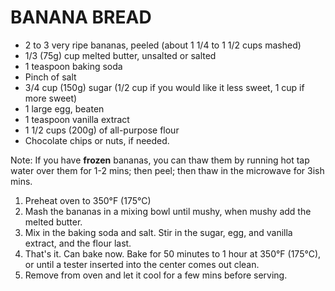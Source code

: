 # BANANA BREAD


* 2 to 3 very ripe bananas, peeled (about 1 1/4 to 1 1/2 cups mashed)
* 1/3 (75g) cup melted butter, unsalted or salted
* 1 teaspoon baking soda
* Pinch of salt
* 3/4 cup (150g) sugar (1/2 cup if you would like it less sweet, 1 cup if more sweet)
* 1 large egg, beaten
* 1 teaspoon vanilla extract
* 1 1/2 cups (200g) of all-purpose flour
* Chocolate chips or nuts, if needed.


Note: If you have **frozen** bananas, you can thaw them by running hot tap water over them for 1-2 mins; then peel; then thaw in the microwave for 3ish mins.

1. Preheat oven to 350°F (175°C)
2. Mash the bananas in a mixing bowl until mushy, when mushy add the melted butter.
3. Mix in the baking soda and salt. Stir in the sugar, egg, and vanilla extract, and the flour last.
4. That's it. Can bake now. Bake for 50 minutes to 1 hour at 350°F (175°C), or until a tester inserted into the center comes out clean.
5. Remove from oven and let it cool for a few mins before serving.

